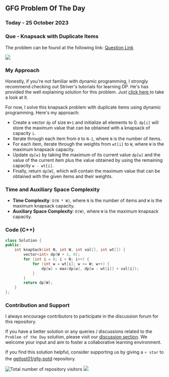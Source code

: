 ## GFG Problem Of The Day

### Today - 25 October 2023
### Que - Knapsack with Duplicate Items
The problem can be found at the following link: [Question Link](https://practice.geeksforgeeks.org/problems/knapsack-with-duplicate-items4201/1)

![](https://badgen.net/badge/Level/Medium/yellow)

### My Approach

Honestly, if you're not familiar with dynamic programming, I strongly recommend checking out Striver's tutorials for learning DP. He's has provided the well explaining solution for this problem. Just [click here ](https://takeuforward.org/data-structure/unbounded-knapsack-dp-23)to take a look at it.

For now, I solve this knapsack problem with duplicate items using dynamic programming. Here's my approach:

- Create a vector `dp` of size `W+1` and initialize all elements to 0. `dp[i]` will store the maximum value that can be obtained with a knapsack of capacity `i`.
- Iterate through each item from `0` to `N-1`, where `N` is the number of items.
- For each item, iterate through the weights from `wt[i]` to `W`, where `W` is the maximum knapsack capacity.
- Update `dp[w]` by taking the maximum of its current value `dp[w]` and the value of the current item plus the value obtained by using the remaining capacity `w - wt[i]`.
- Finally, return `dp[W]`, which will contain the maximum value that can be obtained with the given items and their weights.

### Time and Auxiliary Space Complexity

- **Time Complexity**: `O(N * W)`, where `N` is the number of items and `W` is the maximum knapsack capacity.
- **Auxiliary Space Complexity**: `O(W)`, where `W` is the maximum knapsack capacity.

### Code (C++)
```cpp
class Solution {
public:
    int knapSack(int N, int W, int val[], int wt[]) {
        vector<int> dp(W + 1, 0);
        for (int i = 0; i < N; i++) {
            for (int w = wt[i]; w <= W; w++) {
                dp[w] = max(dp[w], dp[w - wt[i]] + val[i]);
            }
        }
        return dp[W];
    }
};
```
### Contribution and Support

I always encourage contributors to participate in the discussion forum for this repository.

If you have a better solution or any queries / discussions related to the `Problem of the Day` solution, please visit our [discussion section](https://github.com/getlost01/gfg-potd/discussions). We welcome your input and aim to foster a collaborative learning environment.

If you find this solution helpful, consider supporting us by giving a `⭐ star` to the [getlost01/gfg-potd](https://github.com/getlost01/gfg-potd) repository.


![Total number of repository visitors](https://komarev.com/ghpvc/?username=gl01potdgfg&color=blue&&label=Visitors)
![](https://hit.yhype.me/github/profile?user_id=79409258)